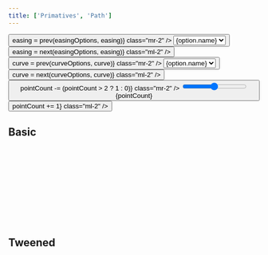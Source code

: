 ```yaml
---
title: ['Primatives', 'Path']
---
```


<script lang="ts">
	import * as easings from 'svelte/easing';
	import * as d3shapes from 'd3-shape';
	import { mdiChevronLeft, mdiChevronRight } from '@mdi/js';

	import {
		Button,
		Field,
		SelectField,
		Switch
	} from 'svelte-ux';

	import Chart, { Svg } from '$lib/components/Chart.svelte';
	import Area from '$lib/components/Area.svelte';
	import AxisX from '$lib/components/AxisX.svelte';
	import AxisY from '$lib/components/AxisY.svelte';
	import Baseline from '$lib/components/Baseline.svelte';
	import HighlightLine from '$lib/components/HighlightLine.svelte';
	import Label from '$lib/components/Label.svelte';
	import Points from '$lib/components/Points.svelte';
	import Path from '$lib/components/Path.svelte';

	import Preview from '$lib/docs/Preview.svelte';

	let easing = easings['sineInOut'];
	let pointCount = 10;
	$: data = Array.from({ length: pointCount }).map((_, i) => {
		return {
			x: i + 1,
			y: easing?.(i / pointCount) ?? i
		}
	})

	const easingOptions = Object.entries(easings).map(([key, value]) => {
		return {
			name: key,
			value
		}
	})

	let curve = d3shapes['curveLinear'];
	const curveOptions = Object
		.keys(d3shapes)
		.filter(key => key.startsWith('curve'))
		.filter(key => !key.endsWith('Open') && !key.endsWith('Closed'))
		.map(key => {
			return {
				name: key,
				value: d3shapes[key]
			}
		})

	function prev(options, current) {
		const index = options.findIndex(x => x.value === current);
		if (index === 0) {
			return options[options.length - 1].value
		} else {
			return options[index - 1].value
		}
	}

	function next(options, current) {
		const index = options.findIndex(x => x.value === current);
		if (index === options.length - 1) {
			return options[0].value
		} else {
			return options[index + 1].value
		}
	}

	let showPoints = false;
</script>

<div class="grid grid-cols-[1fr,1fr,1fr,auto] gap-2 sticky top-0 z-10">
	<Field label="Path Example" let:id>
		<Button icon={mdiChevronLeft} on:click={() => easing = prev(easingOptions, easing)} class="mr-2" />
		<select bind:value={easing} class="w-full outline-none appearance-none text-sm" {id}>
			{#each easingOptions as option}
				<option value={option.value}>{option.name}</option>
			{/each}
		</select>
		<Button icon={mdiChevronRight} on:click={() => easing = next(easingOptions, easing)} class="ml-2" />
	</Field>
	<Field label="Curve" let:id>
		<Button icon={mdiChevronLeft} on:click={() => curve = prev(curveOptions, curve)} class="mr-2" />
		<select bind:value={curve} class="w-full outline-none appearance-none text-sm" {id}>
			{#each curveOptions as option}
				<option value={option.value}>{option.name}</option>
			{/each}
		</select>
		<Button icon={mdiChevronRight} on:click={() => curve = next(curveOptions, curve)} class="ml-2" />
	</Field>
	<Field label="Points" let:id>
		<Button icon={mdiChevronLeft} on:click={() => pointCount -= (pointCount > 2 ? 1 : 0)} class="mr-2" />
		<input type="range" bind:value={pointCount} min={2} max={500} {id} class="h-6 w-full" /> <span class="ml-4 text-sm text-black/50">{pointCount}</span>
		<Button icon={mdiChevronRight} on:click={() => pointCount += 1} class="ml-2" />
	</Field>
	<Field label="Show points" let:id>
		<Switch bind:checked={showPoints} {id} />
	</Field>
</div>

## Basic

<Preview>
	<div class="h-[300px] p-4 border rounded">
		<Chart
			{data}
			x="x"
			y="y"
			yNice
			padding={{ left: 16, bottom: 24 }}
		>
			<Svg>
				<AxisY gridlines />
				<AxisX />
				<Baseline x y />
				<Path {curve} />
				{#if showPoints}
					<Points />
				{/if}
			</Svg>
		</Chart>
	</div>
</Preview>

## Tweened

<Preview>
	<div class="h-[300px] p-4 border rounded">
		<Chart
			{data}
			x="x"
			y="y"
			yNice
			padding={{ left: 16, bottom: 24 }}
		>
			<Svg>
				<AxisY gridlines />
				<AxisX />
				<Baseline x y />
				<Path {curve} tweened />
				{#if showPoints}
					<Points tweened />
				{/if}
			</Svg>
		</Chart>
	</div>
</Preview>

